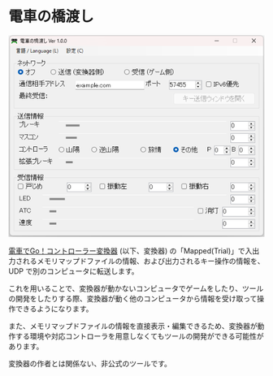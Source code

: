電車の橋渡し
============

![スクリーンショット](densya_relay_ss.png)

[電車でGo！コントローラー変換器](https://autotraintas.hariko.com/) (以下、変換器) の「Mapped(Trial)」で入出力されるメモリマップドファイルの情報、および出力されるキー操作の情報を、UDP で別のコンピュータに転送します。

これを用いることで、変換器が動かないコンピュータでゲームをしたり、ツールの開発をしたりする際、変換器が動く他のコンピュータから情報を受け取って操作できるようになります。

また、メモリマップドファイルの情報を直接表示・編集できるため、変換器が動作する環境や対応コントローラを用意しなくてもツールの開発ができる可能性があります。

変換器の作者とは関係ない、非公式のツールです。
